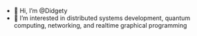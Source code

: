 - 👋 Hi, I’m @Didgety
- 👀 I’m interested in distributed systems development, quantum computing, networking, and realtime graphical programming

<!---
Didgety/Didgety is a ✨ special ✨ repository because its `README.md` (this file) appears on your GitHub profile.
You can click the Preview link to take a look at your changes.
--->
